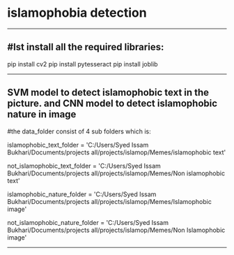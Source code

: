 # islamophobia detection
------------------------------------
#Ist install all the required libraries:
---------------------------------
pip install cv2
pip install pytesseract
pip install joblib
_________________________________________________________________________________________________
SVM model to detect islamophobic text in the picture. and CNN model to detect islamophobic nature in image
----------------------------------------------------
#the data_folder consist of 4 sub folders which is:

islamophobic_text_folder = 'C:/Users/Syed Issam Bukhari/Documents/projects all/projects/islamop/Memes/islamophobic text'

not_islamophobic_text_folder = 'C:/Users/Syed Issam Bukhari/Documents/projects all/projects/islamop/Memes/Non islamophobic text'

islamophobic_nature_folder = 'C:/Users/Syed Issam Bukhari/Documents/projects all/projects/islamop/Memes/Islamophobic image'

not_islamophobic_nature_folder = 'C:/Users/Syed Issam Bukhari/Documents/projects all/projects/islamop/Memes/Non Islamophobic image'

----------------------------------------------------------------
